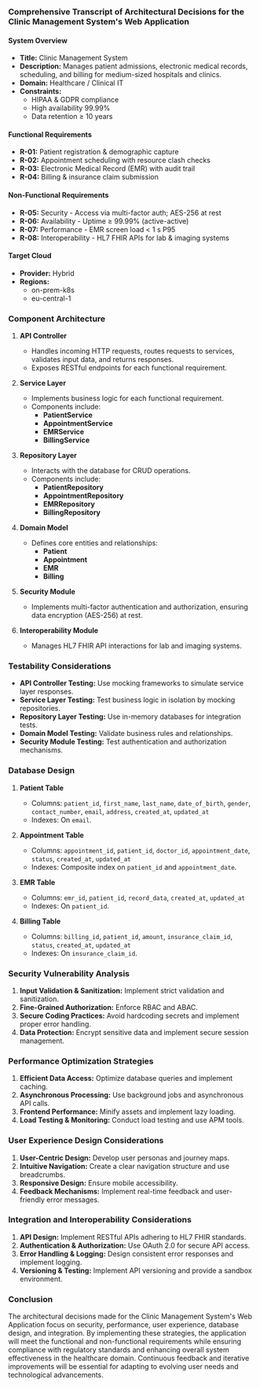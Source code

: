 ### Comprehensive Transcript of Architectural Decisions for the Clinic Management System's Web Application

#### System Overview
- **Title:** Clinic Management System
- **Description:** Manages patient admissions, electronic medical records, scheduling, and billing for medium-sized hospitals and clinics.
- **Domain:** Healthcare / Clinical IT
- **Constraints:**
  - HIPAA & GDPR compliance
  - High availability 99.99%
  - Data retention ≥ 10 years

#### Functional Requirements
- **R-01:** Patient registration & demographic capture
- **R-02:** Appointment scheduling with resource clash checks
- **R-03:** Electronic Medical Record (EMR) with audit trail
- **R-04:** Billing & insurance claim submission

#### Non-Functional Requirements
- **R-05:** Security - Access via multi-factor auth; AES-256 at rest
- **R-06:** Availability - Uptime ≥ 99.99% (active-active)
- **R-07:** Performance - EMR screen load < 1 s P95
- **R-08:** Interoperability - HL7 FHIR APIs for lab & imaging systems

#### Target Cloud
- **Provider:** Hybrid
- **Regions:**
  - on-prem-k8s
  - eu-central-1

### Component Architecture
1. **API Controller**
   - Handles incoming HTTP requests, routes requests to services, validates input data, and returns responses.
   - Exposes RESTful endpoints for each functional requirement.

2. **Service Layer**
   - Implements business logic for each functional requirement.
   - Components include:
     - **PatientService**
     - **AppointmentService**
     - **EMRService**
     - **BillingService**

3. **Repository Layer**
   - Interacts with the database for CRUD operations.
   - Components include:
     - **PatientRepository**
     - **AppointmentRepository**
     - **EMRRepository**
     - **BillingRepository**

4. **Domain Model**
   - Defines core entities and relationships:
     - **Patient**
     - **Appointment**
     - **EMR**
     - **Billing**

5. **Security Module**
   - Implements multi-factor authentication and authorization, ensuring data encryption (AES-256) at rest.

6. **Interoperability Module**
   - Manages HL7 FHIR API interactions for lab and imaging systems.

### Testability Considerations
- **API Controller Testing:** Use mocking frameworks to simulate service layer responses.
- **Service Layer Testing:** Test business logic in isolation by mocking repositories.
- **Repository Layer Testing:** Use in-memory databases for integration tests.
- **Domain Model Testing:** Validate business rules and relationships.
- **Security Module Testing:** Test authentication and authorization mechanisms.

### Database Design
1. **Patient Table**
   - Columns: `patient_id`, `first_name`, `last_name`, `date_of_birth`, `gender`, `contact_number`, `email`, `address`, `created_at`, `updated_at`
   - Indexes: On `email`.

2. **Appointment Table**
   - Columns: `appointment_id`, `patient_id`, `doctor_id`, `appointment_date`, `status`, `created_at`, `updated_at`
   - Indexes: Composite index on `patient_id` and `appointment_date`.

3. **EMR Table**
   - Columns: `emr_id`, `patient_id`, `record_data`, `created_at`, `updated_at`
   - Indexes: On `patient_id`.

4. **Billing Table**
   - Columns: `billing_id`, `patient_id`, `amount`, `insurance_claim_id`, `status`, `created_at`, `updated_at`
   - Indexes: On `insurance_claim_id`.

### Security Vulnerability Analysis
1. **Input Validation & Sanitization:** Implement strict validation and sanitization.
2. **Fine-Grained Authorization:** Enforce RBAC and ABAC.
3. **Secure Coding Practices:** Avoid hardcoding secrets and implement proper error handling.
4. **Data Protection:** Encrypt sensitive data and implement secure session management.

### Performance Optimization Strategies
1. **Efficient Data Access:** Optimize database queries and implement caching.
2. **Asynchronous Processing:** Use background jobs and asynchronous API calls.
3. **Frontend Performance:** Minify assets and implement lazy loading.
4. **Load Testing & Monitoring:** Conduct load testing and use APM tools.

### User Experience Design Considerations
1. **User-Centric Design:** Develop user personas and journey maps.
2. **Intuitive Navigation:** Create a clear navigation structure and use breadcrumbs.
3. **Responsive Design:** Ensure mobile accessibility.
4. **Feedback Mechanisms:** Implement real-time feedback and user-friendly error messages.

### Integration and Interoperability Considerations
1. **API Design:** Implement RESTful APIs adhering to HL7 FHIR standards.
2. **Authentication & Authorization:** Use OAuth 2.0 for secure API access.
3. **Error Handling & Logging:** Design consistent error responses and implement logging.
4. **Versioning & Testing:** Implement API versioning and provide a sandbox environment.

### Conclusion
The architectural decisions made for the Clinic Management System's Web Application focus on security, performance, user experience, database design, and integration. By implementing these strategies, the application will meet the functional and non-functional requirements while ensuring compliance with regulatory standards and enhancing overall system effectiveness in the healthcare domain. Continuous feedback and iterative improvements will be essential for adapting to evolving user needs and technological advancements.